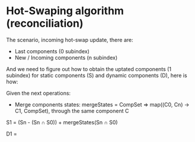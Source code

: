 # Hot-Swaping algorithm (reconciliation)

The scenario, incoming hot-swap update, there are:

- Last components (0 subindex)
- New / Incoming components (n subindex)

And we need to figure out how to obtain the uptated components (1 subindex) for static components (S) and dynamic components (D), here is how:

Given the next operations:

- Merge components states: mergeStates = CompSet => map((C0, Cn) -> C1, CompSet), through the same component C

S1 = (Sn - (Sn ∩ S0)) + mergeStates(Sn ∩ S0)

D1 =
